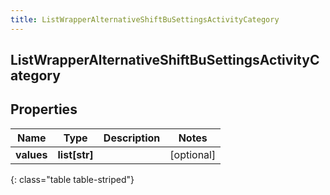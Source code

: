 ```yaml
---
title: ListWrapperAlternativeShiftBuSettingsActivityCategory
---
```

## ListWrapperAlternativeShiftBuSettingsActivityCategory

## Properties

|Name | Type | Description | Notes|
|------------ | ------------- | ------------- | -------------|
| **values** | **list[str]** |  | [optional] |
{: class="table table-striped"}


